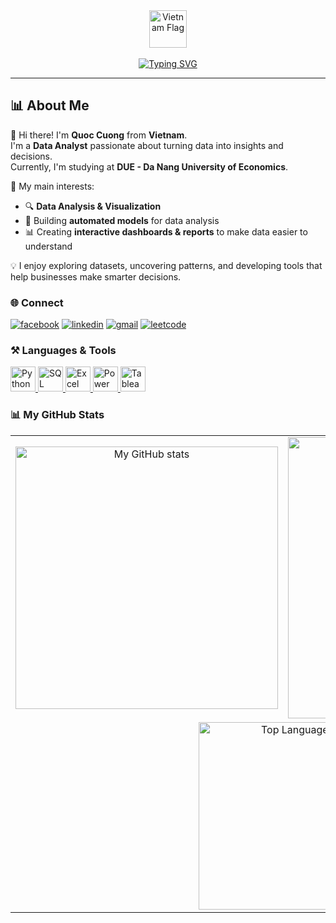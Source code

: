 <div align="center">
  <!-- Cờ Việt Nam trên cùng -->
  <img src="https://flagcdn.com/vn.svg" width="60" alt="Vietnam Flag"/>
  <br><br>
  <!-- Chữ chạy giới thiệu -->
  <a href="https://git.io/typing-svg">
    <img src="https://readme-typing-svg.herokuapp.com/?font=Righteous&size=30&center=true&vCenter=true&width=1000&height=70&duration=4000&lines=Hi+There!+👋;I'm+Cuong!;In+the+future%2C+I+want+to+become+a+Data+Analyst" alt="Typing SVG" />
  </a>
</div>

-----------------

## 📊 About Me
👋 Hi there! I'm **Quoc Cuong** from **Vietnam**.  
I'm a **Data Analyst** passionate about turning data into insights and decisions.  
Currently, I'm studying at **DUE - Da Nang University of Economics**.  

🌱 My main interests:  
- 🔍 **Data Analysis & Visualization**  
- 🤖 Building **automated models** for data analysis  
- 📊 Creating **interactive dashboards & reports** to make data easier to understand  

💡 I enjoy exploring datasets, uncovering patterns, and developing tools that help businesses make smarter decisions.  

### 🌐 Connect
[![facebook](https://img.shields.io/badge/Facebook-1877F2?style=for-the-badge&logo=facebook&logoColor=white)](https://www.facebook.com/quoccuong.ho.566)
[![linkedin](https://img.shields.io/badge/linkedin-0A66C2?style=for-the-badge&logo=linkedin&logoColor=white)](https://www.linkedin.com/in/c%C6%B0%E1%BB%9Dng-h%E1%BB%93-qu%E1%BB%91c-b7412933b/) 
[![gmail](https://img.shields.io/badge/Gmail-D14836?style=for-the-badge&logo=gmail&logoColor=white)](mailto:hoquocuong2005@gmail.com)
[![leetcode](https://img.shields.io/badge/LeetCode-FFA116?style=for-the-badge&logo=leetcode&logoColor=white)](https://leetcode.com/u/TopGermany/)
### ⚒️ Languages & Tools

<p align="left">
  <!-- Python -->
  <a href="https://www.python.org" target="_blank" rel="noreferrer">
    <img src="https://img.shields.io/badge/Python-3776AB?style=for-the-badge&logo=python&logoColor=white" height="40" alt="Python" />
  </a>

  <!-- SQL -->
  <a href="https://www.microsoft.com/en-us/sql-server" target="_blank" rel="noreferrer">
    <img src="https://img.shields.io/badge/SQL-025E8C?style=for-the-badge&logo=postgresql&logoColor=white" height="40" alt="SQL" />
  </a>

  <!-- Excel -->
  <a href="https://www.microsoft.com/en-us/microsoft-365/excel" target="_blank" rel="noreferrer">
    <img src="https://img.shields.io/badge/Excel-217346?style=for-the-badge&logo=microsoftexcel&logoColor=white" height="40" alt="Excel" />
  </a>

  <!-- Power BI -->
  <a href="https://powerbi.microsoft.com/" target="_blank" rel="noreferrer">
    <img src="https://img.shields.io/badge/Power%20BI-F2C811?style=for-the-badge&logo=powerbi&logoColor=black" height="40" alt="Power BI" />
  </a>

  <!-- Tableau -->
  <a href="https://www.tableau.com/" target="_blank" rel="noreferrer">
    <img src="https://img.shields.io/badge/Tableau-E97627?style=for-the-badge&logo=tableau&logoColor=white" height="40" alt="Tableau" />
  </a>
</p>


### 📊 My GitHub Stats

<div align="center">
  <table>
    <tr>
      <td align="center">
        <img src="https://github-readme-stats.vercel.app/api?username=TopGermany&show_icons=true&theme=radical&title_color=3382ed" alt="My GitHub stats" width="420px" />
      </td>
      <td align="center">
        <img src="https://github-readme-streak-stats.herokuapp.com?user=TopGermany&theme=tokyonight&border_radius=10&background=1413211" alt="GitHub Streak" width="450px" />
      </td>
    </tr>
    <tr>  
      <td colspan="2" align="center">
        <a href="https://github.com/bnhan2710/github-readme-stats">
          <img src="https://github-readme-stats.vercel.app/api/top-langs/?username=TopGermany&layout=compact&theme=radical&title_color=3382ed" alt="Top Languages" width="300px"/>
        </a>
      </td>
    </tr>
  </table>
</div>

</div>
